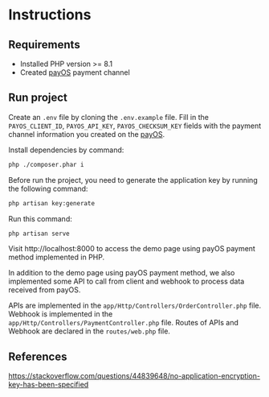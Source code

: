 # Instructions

## Requirements

-   Installed PHP version >= 8.1
-   Created [payOS](https://my.payos.vn) payment channel

## Run project

Create an `.env` file by cloning the `.env.example` file. Fill in the `PAYOS_CLIENT_ID`, `PAYOS_API_KEY`, `PAYOS_CHECKSUM_KEY` fields with the payment channel information you created on the [payOS](https://my.payos.vn).

Install dependencies by command:

```sh
php ./composer.phar i
```

Before run the project, you need to generate the application key by running the following command:

```sh
php artisan key:generate
```

Run this command:

```sh
php artisan serve
```

Visit http://localhost:8000 to access the demo page using payOS payment method implemented in PHP.

In addition to the demo page using payOS payment method, we also implemented some API to call from client and webhook to process data received from payOS.

APIs are implemented in the `app/Http/Controllers/OrderController.php` file. Webhook is implemented in the `app/Http/Controllers/PaymentController.php` file. Routes of APIs and Webhook are declared in the `routes/web.php` file.

## References

https://stackoverflow.com/questions/44839648/no-application-encryption-key-has-been-specified
